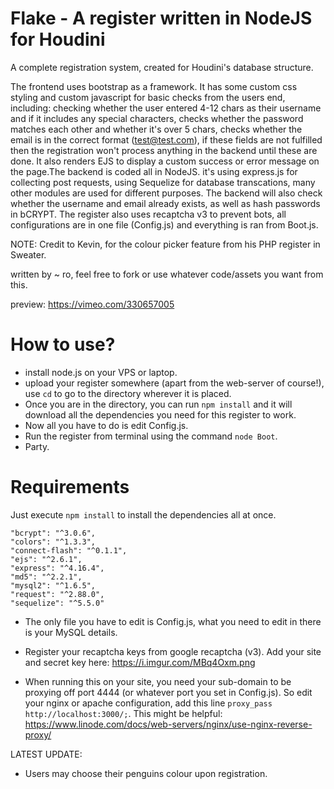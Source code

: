 # Flake - A register written in NodeJS for Houdini

A complete registration system, created for Houdini's database structure. 



The frontend uses bootstrap as a framework. It has some custom css styling and custom javascript for basic checks from the users end, including: checking whether the user entered 4-12 chars as their username and if it includes any special characters, checks whether the password matches each other and whether it's over 5 chars, checks whether the email is in the correct format (test@test.com), if these fields are not fulfilled then the registration won't process anything in the backend until these are done. It also renders EJS to display a custom success or error message on the page.The backend is coded all in NodeJS. it's using express.js for collecting post requests, using Sequelize for database transcations, many other modules are used for different purposes. The backend will also check whether the username and email already exists, as well as hash passwords in bCRYPT. The register also uses recaptcha v3 to prevent bots, all configurations are in one file (Config.js) and everything is ran from Boot.js. 

NOTE: Credit to Kevin, for the colour picker feature from his PHP register in Sweater.

written by ~ ro, feel free to fork or use whatever code/assets you want from this.


preview: https://vimeo.com/330657005

# How to use?


 - install node.js on your VPS or laptop.
 - upload your register somewhere (apart from the web-server of course!), use `cd` to go to the directory wherever it is placed. 
 - Once you are in the directory, you can run `npm install` and it will download all the dependencies you need for this register to work. 
 - Now all you have to do is edit Config.js.
 - Run the register from terminal using the command `node Boot`. 
 - Party.


# Requirements

Just execute `npm install` to install the dependencies all at once.

    "bcrypt": "^3.0.6",
    "colors": "^1.3.3",
    "connect-flash": "^0.1.1",
    "ejs": "^2.6.1",
    "express": "^4.16.4",
    "md5": "^2.2.1",
    "mysql2": "^1.6.5",
    "request": "^2.88.0",
    "sequelize": "^5.5.0"
    
- The only file you have to edit is Config.js, what you need to edit in there is your MySQL details.

- Register your recaptcha keys from google recaptcha (v3). Add your site and secret key here: https://i.imgur.com/MBq4Oxm.png

- When running this on your site, you need your sub-domain to be proxying off port 4444 (or whatever port you set in Config.js). So edit your nginx or apache configuration, add this line `proxy_pass http://localhost:3000/;`. This might be helpful: https://www.linode.com/docs/web-servers/nginx/use-nginx-reverse-proxy/

LATEST UPDATE: 

 - Users may choose their penguins colour upon registration.





